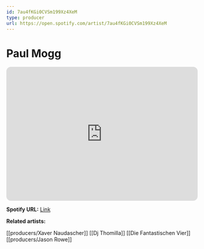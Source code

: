 ```yaml
---
id: 7au4fKGi0CVSm199Xz4XeM
type: producer
url: https://open.spotify.com/artist/7au4fKGi0CVSm199Xz4XeM
---
```

# Paul Mogg

<iframe style="border-radius:12px" src="https://open.spotify.com/embed/artist/7au4fKGi0CVSm199Xz4XeM" width="100%" height="352" frameBorder="0" allowfullscreen="" allow="autoplay; clipboard-write; encrypted-media; fullscreen; picture-in-picture" loading="lazy"></iframe>

**Spotify URL:** [Link](https://open.spotify.com/artist/7au4fKGi0CVSm199Xz4XeM)

**Related artists:**

[[producers/Xaver Naudascher]]
[[Dj Thomilla]]
[[Die Fantastischen Vier]]
[[producers/Jason Rowe]]
